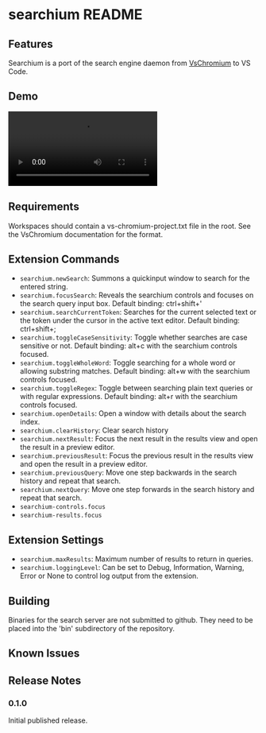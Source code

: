 # searchium README

## Features

Searchium is a port of the search engine daemon from [VsChromium](https://chromium.github.io/vs-chromium/) to VS Code.

## Demo

<video src="https://user-images.githubusercontent.com/791661/229328943-034baa3c-8909-4bfe-8cca-e4d3da5668a1.mp4"></video>

## Requirements

Workspaces should contain a vs-chromium-project.txt file in the root. See the VsChromium documentation for the format.

## Extension Commands

* `searchium.newSearch`: Summons a quickinput window to search for the entered string.
* `searchium.focusSearch`: Reveals the searchium controls and focuses on the search query input box. Default binding: ctrl+shift+'
* `searchium.searchCurrentToken`: Searches for the current selected text or the token under the cursor in the active text editor. Default binding: ctrl+shift+;
* `searchium.toggleCaseSensitivity`: Toggle whether searches are case sensitive or not. Default binding: alt+c with the searchium controls focused.
* `searchium.toggleWholeWord`: Toggle searching for a whole word or allowing substring matches. Default binding: alt+w with the searchium controls focused.
* `searchium.toggleRegex`: Toggle between searching plain text queries or with regular expressions. Default binding: alt+r with the searchium controls focused.
* `searchium.openDetails`: Open a window with details about the search index.
* `searchium.clearHistory`: Clear search history
* `searchium.nextResult`: Focus the next result in the results view and open the result in a preview editor.
* `searchium.previousResult`: Focus the previous result in the results view and open the result in a preview editor.
* `searchium.previousQuery`: Move one step backwards in the search history and repeat that search.
* `searchium.nextQuery`: Move one step forwards in the search history and repeat that search.
* `searchium-controls.focus` 
* `searchium-results.focus` 

## Extension Settings

* `searchium.maxResults`: Maximum number of results to return in queries.
* `searchium.loggingLevel`: Can be set to Debug, Information, Warning, Error or None to control log output from the extension.

## Building 

Binaries for the search server are not submitted to github. They need to be placed into the 'bin' subdirectory of the repository.

## Known Issues

## Release Notes

### 0.1.0

Initial published release.
